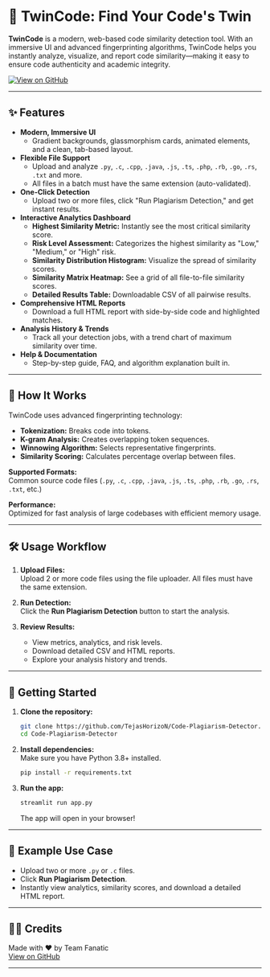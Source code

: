 # 🧬 TwinCode: Find Your Code's Twin

**TwinCode** is a modern, web-based code similarity detection tool. With an immersive UI and advanced fingerprinting algorithms, TwinCode helps you instantly analyze, visualize, and report code similarity—making it easy to ensure code authenticity and academic integrity.

[![View on GitHub](https://img.shields.io/badge/GitHub-Repository-181717?logo=github&style=flat-square)](https://github.com/TejasHorizoN/Code-Plagiarism-Detector)

---

## ✨ Features

- **Modern, Immersive UI**  
  - Gradient backgrounds, glassmorphism cards, animated elements, and a clean, tab-based layout.
- **Flexible File Support**  
  - Upload and analyze `.py`, `.c`, `.cpp`, `.java`, `.js`, `.ts`, `.php`, `.rb`, `.go`, `.rs`, `.txt` and more.
  - All files in a batch must have the same extension (auto-validated).
- **One-Click Detection**  
  - Upload two or more files, click "Run Plagiarism Detection," and get instant results.
- **Interactive Analytics Dashboard**  
  - **Highest Similarity Metric:** Instantly see the most critical similarity score.
  - **Risk Level Assessment:** Categorizes the highest similarity as "Low," "Medium," or "High" risk.
  - **Similarity Distribution Histogram:** Visualize the spread of similarity scores.
  - **Similarity Matrix Heatmap:** See a grid of all file-to-file similarity scores.
  - **Detailed Results Table:** Downloadable CSV of all pairwise results.
- **Comprehensive HTML Reports**  
  - Download a full HTML report with side-by-side code and highlighted matches.
- **Analysis History & Trends**  
  - Track all your detection jobs, with a trend chart of maximum similarity over time.
- **Help & Documentation**  
  - Step-by-step guide, FAQ, and algorithm explanation built in.

---

## 🚦 How It Works

TwinCode uses advanced fingerprinting technology:
- **Tokenization:** Breaks code into tokens.
- **K-gram Analysis:** Creates overlapping token sequences.
- **Winnowing Algorithm:** Selects representative fingerprints.
- **Similarity Scoring:** Calculates percentage overlap between files.

**Supported Formats:**  
Common source code files (`.py`, `.c`, `.cpp`, `.java`, `.js`, `.ts`, `.php`, `.rb`, `.go`, `.rs`, `.txt`, etc.)

**Performance:**  
Optimized for fast analysis of large codebases with efficient memory usage.

---

## 🛠️ Usage Workflow

1. **Upload Files:**  
   Upload 2 or more code files using the file uploader. All files must have the same extension.

2. **Run Detection:**  
   Click the **Run Plagiarism Detection** button to start the analysis.

3. **Review Results:**  
   - View metrics, analytics, and risk levels.
   - Download detailed CSV and HTML reports.
   - Explore your analysis history and trends.

---

## 🚀 Getting Started

1. **Clone the repository:**
   ```bash
   git clone https://github.com/TejasHorizoN/Code-Plagiarism-Detector.git
   cd Code-Plagiarism-Detector
   ```

2. **Install dependencies:**  
   Make sure you have Python 3.8+ installed.
   ```bash
   pip install -r requirements.txt
   ```

3. **Run the app:**
   ```bash
   streamlit run app.py
   ```
   The app will open in your browser!

---

## 📄 Example Use Case

- Upload two or more `.py` or `.c` files.
- Click **Run Plagiarism Detection**.
- Instantly view analytics, similarity scores, and download a detailed HTML report.

---

## 🧑‍💻 Credits

Made with ❤️ by Team Fanatic  
[View on GitHub](https://github.com/TejasHorizoN/Code-Plagiarism-Detector)

---
